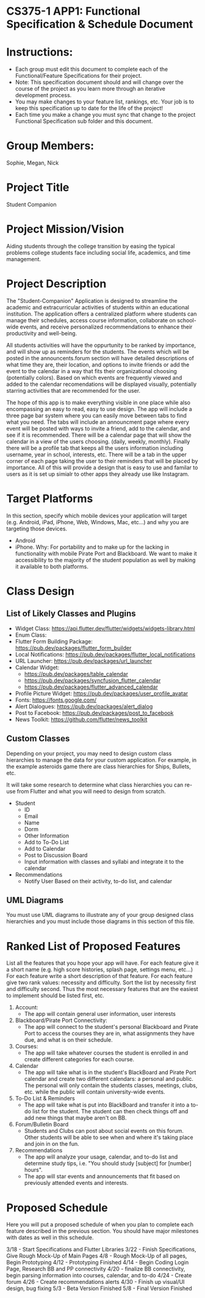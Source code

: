 CS375-1 APP1: Functional Specification & Schedule Document
===========================================================

# Instructions:
* Each group must edit this document to complete each of the Functional/Feature Specifications for their project.
* Note: This specification document should and  will change over the course of the project as you learn more through an iterative development process. 
* You may make changes to your feature list, rankings, etc. Your job is to keep this specification up to date for the life of the project! 
* Each time you make a change you must sync that change to the project Functional Specification sub folder and this document.

# Group Members:
Sophie, Megan, Nick

# Project Title 
Student Companion

# Project Mission/Vision

Aiding students through the college transition by easing the typical problems college students face including social life, academics, and time management. 

# Project Description

The "Student-Companion" Application is designed to streamline the academic and extracurricular activities of students within an educational institution. The application offers a centralized platform where students can manage their schedules, access course information, collaborate on school-wide events, and receive personalized recommendations to enhance their productivity and well-being.

All students activities will have the oppurtunity to be ranked by importance, and will show up as reminders for the students. The events which will be posted in the announcents.forum section will have detailed descriptions of what time they are, their location, and options to invite friends or add the event to the calendar in a way that fits their organizational choosing (potentially colors). Based on which events are frequently viewed and added to the calendar recomendations will be displayed visually, potentially starring activities that are recommended for the user. 

The hope of this app is to make everything visible in one place while also encompassing an easy to read, easy to use design. The app will include a three page bar system where you can easily move between tabs to find what you need. The tabs will include an announcment page where every event will be posted with ways to invite a friend, add to the calendar, and see if it is recommended. There will be a calendar page that will show the calendar in a view of the users choosing. (daily, weekly, monthly). Finally there will be a profile tab that keeps all the users information including username, year in school, interests, etc. There will be a tab in the upper corner of each page taking the user to their reminders that will be placed by importance. All of this will provide a design that is easy to use and familar to users as it is set up simialr to other apps they already use like Instagram. 


# Target Platforms
In this section, specify which mobile devices your application will  target (e.g. Android, iPad, iPhone, Web, Windows, Mac, etc...) and why you are targeting those devices.

- Android
- iPhone. 
Why: For portability and to make up for the lacking in functionality with mobile Pirate Port and Blackboard. We want to make it accessibility to the majority of the student population as well by making it available to both platforms. 

# Class Design

## List of Likely Classes and Plugins
- Widget Class: https://api.flutter.dev/flutter/widgets/widgets-library.html
- Enum Class: 
- Flutter Form Building Package: https://pub.dev/packages/flutter_form_builder
- Local Notifications: https://pub.dev/packages/flutter_local_notifications
- URL Launcher: https://pub.dev/packages/url_launcher
- Calendar Widget: 
  - https://pub.dev/packages/table_calendar
  - https://pub.dev/packages/syncfusion_flutter_calendar
  - https://pub.dev/packages/flutter_advanced_calendar
- Profile Picture Widget: https://pub.dev/packages/user_profile_avatar 
- Fonts: https://fonts.google.com/ 
- Alert Dialogues: https://pub.dev/packages/alert_dialog
- Post to Facebook: https://pub.dev/packages/post_to_facebook
- News Toolkit: https://github.com/flutter/news_toolkit

## Custom Classes 
Depending on your project, you may need to design custom class hierarchies to manage the data for your custom application. For example, in the example asteroids game there are class hierarchies for Ships, Bullets, etc.

It will take some research to determine what class hierarchies you can re-use from Flutter and what you will need to design from scratch. 

- Student
  - ID
  - Email
  - Name
  - Dorm
  - Other Information 
  - Add to To-Do List
  - Add to Calendar
  - Post to Discussion Board
  - Input information with classes and syllabi and integrate it to the calendar
- Recommendations
  - Notify User Based on their activity, to-do list, and calendar

## UML Diagrams
You must use UML diagrams to illustrate any of your group designed class hierarchies and you must include those diagrams in this section of this file.



# Ranked List of Proposed Features 
List all the features that you hope your app will have.
For each feature give it a short name (e.g. high score histories, splash page, settings menu, etc...)
For each feature write a short description of that feature.
For each feature give two rank values: necessity and difficulty.
Sort the list by necessity first and difficulty second. Thus the most necessary features that are the easiest to implement should be listed first, etc.

1. Account: 
   - The app will contain general user information, user interests
2. Blackboard/Pirate Port Connectivity: 
   - The app will connect to the student's personal Blackboard and Pirate Port to access the courses they are in, what assignments they have due, and what is on their schedule. 
3. Courses: 
   - The app will take whatever courses the student is enrolled in and create different categories for each course. 
4. Calendar
   - The app will take what is in the student's BlackBoard and Pirate Port calendar and create two different calendars: a personal and public. The personal will only contain the students classes, meetings, clubs, etc. while the public will contain university-wide events. 
5. To-Do List & Reminders
   - The app will take what is put into BlackBoard and transfer it into a to-do list for the student. The student can then check things off and add new things that maybe aren't on BB. 
6. Forum/Bulletin Board
   - Students and Clubs can post about social events on this forum. Other students will be able to see when and where it's taking place and join in on the fun. 
7. Recommendations
   - The app will analyze your usage, calendar, and to-do list and determine study tips, i.e. "You should study [subject] for [number] hours".
   - The app will star events and announcements that fit based on previously attended events and interests. 

# Proposed Schedule
Here you will put a proposed schedule of when you plan to complete each feature described in the previous section. You should have major milestones with dates as well in this schedule.

3/18 - Start Specifications and Flutter Libraries
3/22 - Finish Specifications, Give Rough Mock-Up of Main Pages
4/8 - Rough Mock-Up of all pages, Begin Prototyping
4/12 - Prototyping Finished
4/14 - Begin Coding Login Page, Research BB and PP connectivity
4/20 - finalize BB connectivity, begin parsing information into courses, calendar, and to-do
4/24 - Create forum
4/26 - Create recommendations alerts
4/30 - Finish up visual/UI design, bug fixing
5/3 - Beta Version Finished
5/8 - Final Version Finished
